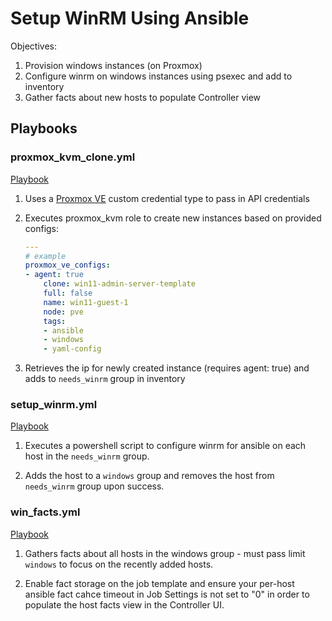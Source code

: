 # Setup WinRM Using Ansible

Objectives:
1. Provision windows instances (on Proxmox)
1. Configure winrm on windows instances using psexec and add to inventory
1. Gather facts about new hosts to populate Controller view

## Playbooks

### proxmox_kvm_clone.yml

[Playbook](../proxmox_kvm_clone.yml)

1. Uses a [Proxmox VE](https://docs.autodotes.com/Ansible/Credential%20Types/proxmox/) custom credential type to pass in API credentials

2. Executes proxmox_kvm role to create new instances based on provided configs:
    ```yaml
    ---
    # example
    proxmox_ve_configs:
    - agent: true
        clone: win11-admin-server-template
        full: false
        name: win11-guest-1
        node: pve
        tags:
        - ansible
        - windows
        - yaml-config
    ```

3. Retrieves the ip for newly created instance (requires agent: true) and adds to `needs_winrm` group in inventory

### setup_winrm.yml

[Playbook](../setup_winrm.yml)

1. Executes a powershell script to configure winrm for ansible on each host in the `needs_winrm` group.

1. Adds the host to a `windows` group and removes the host from `needs_winrm` group upon success.

### win_facts.yml

[Playbook](../../playbooks/win_facts.yml)

1. Gathers facts about all hosts in the windows group - must pass limit `windows` to focus on the recently added hosts.

1. Enable fact storage on the job template and ensure your per-host ansible fact cahce timeout in Job Settings is not set to "0" in order to populate the host facts view in the Controller UI.